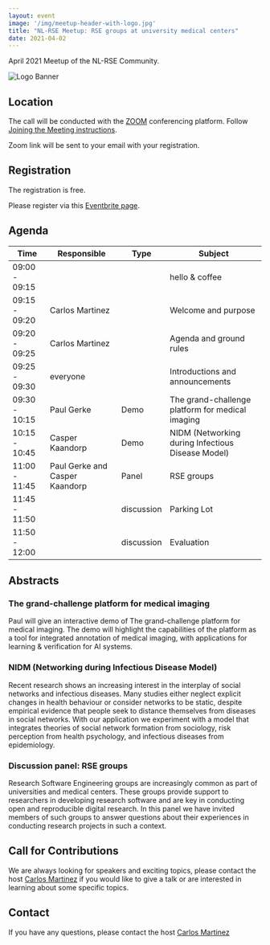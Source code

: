 ```yaml
---
layout: event
image: '/img/meetup-header-with-logo.jpg'
title: "NL-RSE Meetup: RSE groups at university medical centers"
date: 2021-04-02
---
```


April 2021 Meetup of the NL-RSE Community.
<!--break-->
![Logo Banner](/img/meetups/logo-banner.jpg)

## Location
The call will be conducted with the [ZOOM](https://zoom.us) conferencing platform. Follow [Joining the Meeting instructions](https://support.zoom.us/hc/en-us/articles/201362193-Joining-a-Meeting).

Zoom link will be sent to your email with your registration.

## Registration
The registration is free.

Please register via this [Eventbrite page](https://www.eventbrite.co.uk/e/nl-rse-meetup-april-21-2021-tickets-149839202087).

## Agenda

| Time | Responsible | Type | Subject |
| --- | ------------ | ---- | ------- |
| 09:00 - 09:15 | | | hello & coffee |
| 09:15 - 09:20	| Carlos Martinez | | Welcome and purpose |
| 09:20 - 09:25	| Carlos Martinez | | Agenda and ground rules |
| 09:25 - 09:30	| everyone | | Introductions and announcements |
| 09:30 - 10:15	| Paul Gerke | Demo | The grand-challenge platform for medical imaging |
| 10:15 - 10:45	| Casper Kaandorp | Demo | NIDM (Networking during Infectious Disease Model) |
| 11:00 - 11:45	| Paul Gerke and Casper Kaandorp  | Panel | RSE groups |
| 11:45 - 11:50 | | discussion | Parking Lot |
| 11:50 - 12:00 | | discussion | Evaluation |

## Abstracts

### The grand-challenge platform for medical imaging

Paul will give an interactive demo of The grand-challenge platform for medical imaging. The demo will highlight the capabilities of the platform as a tool for integrated annotation of medical imaging, with applications for learning & verification for AI systems.

### NIDM (Networking during Infectious Disease Model)

Recent research shows an increasing interest in the interplay of social networks and infectious diseases. Many studies either neglect explicit changes in health behaviour or consider networks to be static, despite empirical evidence that people seek to distance themselves from diseases in social networks. With our application we experiment with a model that integrates theories of social network formation from sociology, risk perception from health psychology, and infectious diseases from epidemiology.

### Discussion panel: RSE groups

Research Software Engineering groups are increasingly common as part of universities and medical centers. These groups provide support to researchers in developing research software and are key in conducting open and reproducible digital research. In this panel we have invited members of such groups to answer questions about their experiences in conducting research projects in such a context.


## Call for Contributions
We are always looking for speakers and exciting topics, please contact the host [Carlos Martinez](mailto:c.martinez@esciencecenter.nl) if you would like to give a talk or are interested in learning about some specific topics.

## Contact
If you have any questions, please contact the host [Carlos Martinez](mailto:c.martinez@esciencecenter.nl)
